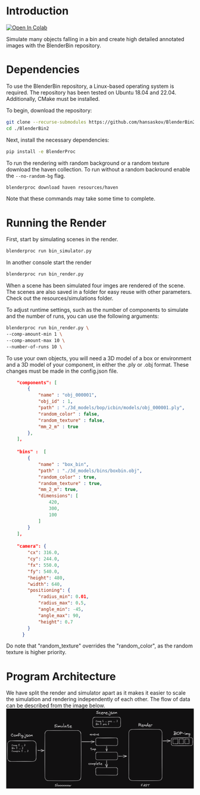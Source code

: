 # Introduction

[![Open In Colab](https://colab.research.google.com/assets/colab-badge.svg)](https://colab.research.google.com/github/hansaskov/BlenderBin2/blob/master/examples/colab.ipynb)

Simulate many objects falling in a bin and create high detailed annotated images with the BlenderBin repository.

# Dependencies

To use the BlenderBin repository, a Linux-based operating system is required. The repository has been tested on Ubuntu 18.04 and 22.04. Additionally, CMake must be installed.

To begin, download the repository:

```bash
git clone --recurse-submodules https://github.com/hansaskov/BlenderBin2
cd ./BlenderBin2
```

Next, install the necessary dependencies:

```bash
pip install -e BlenderProc
```

To run the rendering with random background or a random texture download the haven collection. To run without a random backround enable the `--no-random-bg` flag.

```bash
blenderproc download haven resources/haven
```

Note that these commands may take some time to complete.

# Running the Render

First, start by simulating scenes in the render.

```bash
blenderproc run bin_simulator.py
```

In another console start the render

```bash
blenderproc run bin_render.py
```

When a scene has been simulated four imges are rendered of the scene. The scenes are also saved in a folder for easy reuse with other parameters. Check out the resources/simulations folder.

To adjust runtime settings, such as the number of components to simulate and the number of runs, you can use the following arguments:

```bash
blenderproc run bin_render.py \
--comp-amount-min 1 \
--comp-amount-max 10 \
--number-of-runs 10 \
```

To use your own objects, you will need a 3D model of a box or environment and a 3D model of your component, in either the .ply or .obj format. These changes must be made in the config.json file.

```json
    "components": [
        {
            "name" : "obj_000001",
            "obj_id" : 1,
            "path" : "./3d_models/bop/icbin/models/obj_000001.ply",
            "random_color" : false,
            "random_texture" : false,
            "mm_2_m" : true
        },
    ],

    "bins" :  [
        {
            "name" : "box_bin",
            "path" : "./3d_models/bins/boxbin.obj",
            "random_color" : true, 
            "random_texture" : true,
            "mm_2_m": true,
            "dimensions": [
                420,
                300,
                100
            ]
        }
    ],

    "camera": {
        "cx": 316.0,
        "cy": 244.0,
        "fx": 550.0,
        "fy": 540.0,
        "height": 480,
        "width": 640,
        "positioning": {
            "radius_min": 0.01,
            "radius_max": 0.5,
            "angle_min": -45,
            "angle_max": 90,
            "height": 0.7
        }
      }
```

Do note that "random_texture" overrides the "random_color", as the random texture is higher priority.

# Program Architecture

We have split the render and simulator apart as it makes it easier to scale the simulation and rendering independently of each other. The flow of data can be described from the image below.
![Dataflow](images/BlenderBin-dataflow.png)
